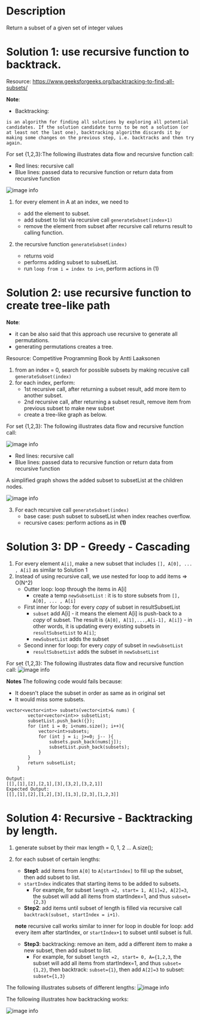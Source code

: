 # Description
Return a subset of a given set of integer values

# Solution 1: use recursive function to backtrack.
Resource: https://www.geeksforgeeks.org/backtracking-to-find-all-subsets/

**Note**:
- Backtracking:
```
is an algorithm for finding all solutions by exploring all potential candidates. If the solution candidate turns to be not a solution (or at least not the last one), backtracking algorithm discards it by making some changes on the previous step, i.e. backtracks and then try again.
```

For set {1,2,3}:The following illustrates data flow and recursive function call:
- Red lines: recursive call
- Blue lines: passed data to recursive function or return data from recursive function

![image info](./1.png)

1. for every element in A at an index, we need to
    - add the element to subset.
    - add subset to list via recursive call `generateSubset(index+1)`
    - remove the element from subset after recursive call returns result to calling function.

2. the recursive function `generateSubset(index)`
    - returns void
    - performs adding subset to subsetList.
    - run `loop from i = index to i<n`, perform actions in (1)

# Solution 2: use recursive function to create tree-like path
**Note**:
- it can be also said that this approach use recursive to generate all permutations.
- generating permutations creates a tree.

Resource: Competitive Programming Book by Antti Laaksonen

1. from an index = 0, search for possible subsets by making recusive call `generateSubset(index)`
2. for each index, perform:
   - 1st recursive call, after returning a subset result, add more item to another subset.
   - 2nd recursive call, after returning a subset result, remove item from previous subset to make new subset
   - create a tree-like graph as below.

For set {1,2,3}: The following illustrates data flow and recursive function call:

![image info](./2.png)

- Red lines: recursive call
- Blue lines: passed data to recursive function or return data from recursive function

A simplified graph shows the added subset to subsetList at the children nodes.

![image info](./3.png)

3. For each recursive call `generateSubset(index)`
   - base case: push subset to subsetList when index reaches overflow.
   - recursive cases: perform actions as in **(1)**

# Solution 3: DP - Greedy - Cascading
1. For every element `A[i]`, make a new subset that includes `[], A[0], ... , A[i]` as similar to Solution 1
2. Instead of using recursive call, we use nested for loop to add items => O(N^2)
   - Outter loop: loop through the items in A[i]
      * create a temp `newSubsetList` : it is to store subsets from `[], A[0], ... , A[i]`
   - First inner for loop: for every *copy* of subset in resultSubsetList
      * `subset` add A[i] - it means the element A[i] is push-back to a *copy* of subset. The result is `{A[0], A[1],...,A[i-1], A[i]}` - in other words, it is updating every existing subsets in `resultSubsetList` to `A[i]`;
      * `newSubsetList` adds the subset
   - Second inner for loop: for every *copy* of subset in `newSubsetList`
      * `resultSubsetList` adds the subset in `newSubsetList`

For set {1,2,3}: The following illustrates data flow and recursive function call:
![image info](./4.png)

**Notes** The following code would fails because:
   - It doesn't place the subset in order as same as in original set
   - It would miss some subsets.
```
vector<vector<int>> subsets(vector<int>& nums) {
        vector<vector<int>> subsetList;
        subsetList.push_back({});
        for (int i = 0; i<nums.size(); i++){
            vector<int>subsets;
            for (int j = i; j>=0; j-- ){
                subsets.push_back(nums[j]);
                subsetList.push_back(subsets);
            }
        }
        return subsetList;
    }

Output:
[[],[1],[2],[2,1],[3],[3,2],[3,2,1]]
Expected Output:
[[],[1],[2],[1,2],[3],[1,3],[2,3],[1,2,3]]
```

# Solution 4: Recursive - Backtracking by length.
1. generate subset by their max length = 0, 1, 2 ... A.size();
2. for each subset of certain lengths:
    - **Step1**: add items from `A[0]` to `A[startIndex]` to fill up the subset, then add subset to list.
    - `startIndex` indicates that starting items to be added to subsets.
        * For example, for subset `length =2, start= 1, A[1]=2, A[2]=3`, the subset will add all items from startIndex=1, and thus `subset={2,3}`
    - **Step2**: add items until subset of length is filled via recursive call `backtrack(subset, startIndex = i+1)`.

    **note** recursive call works similar to inner for loop in double for loop: add every item after startIndex, or `startIndex+1` to subset until subset is full.
    - **Step3**: backtracking: remove an item, add a different item to make a new subset, then add subset to list.
        * For example, for subset `length =2, start= 0, A={1,2,3`, the subset will add all items from startIndex=1, and thus `subset={1,2}`, then backtrack: `subset={1}`, then add `A[2]=3` to subset: `subset={1,3}`

The following illustrates subsets of different lengths:
![image info](./6.png)

The following illustrates how backtracking works:

![image info](./5.png)